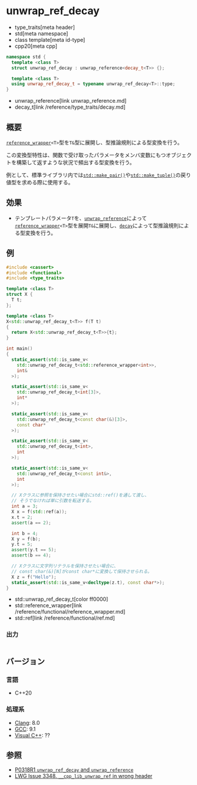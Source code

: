 # unwrap_ref_decay
* type_traits[meta header]
* std[meta namespace]
* class template[meta id-type]
* cpp20[meta cpp]

```cpp
namespace std {
  template <class T>
  struct unwrap_ref_decay : unwrap_reference<decay_t<T>> {};

  template <class T>
  using unwrap_ref_decay_t = typename unwrap_ref_decay<T>::type;
}
```
* unwrap_reference[link unwrap_reference.md]
* decay_t[link /reference/type_traits/decay.md]

## 概要
[`reference_wrapper`](/reference/functional/reference_wrapper.md)`<T>`型を`T&`型に展開し、型推論規則による型変換を行う。

この変換型特性は、関数で受け取ったパラメータをメンバ変数にもつオブジェクトを構築して返すような状況で頻出する型変換を行う。

例として、標準ライブラリ内では[`std::make_pair()`](/reference/utility/make_pair.md)や[`std::make_tuple()`](/reference/tuple/make_tuple.md)の戻り値型を求める際に使用する。


## 効果
- テンプレートパラメータ`T`を、[`unwrap_reference`](unwrap_reference.md)によって[`reference_wrapper`](/reference/functional/reference_wrapper.md)`<T>`型を展開`T&`に展開し、[`decay`](decay.md)によって型推論規則による型変換を行う。


## 例
```cpp example
#include <cassert>
#include <functional>
#include <type_traits>

template <class T>
struct X {
  T t;
};

template <class T>
X<std::unwrap_ref_decay_t<T>> f(T t)
{
  return X<std::unwrap_ref_decay_t<T>>{t};
}

int main()
{
  static_assert(std::is_same_v<
    std::unwrap_ref_decay_t<std::reference_wrapper<int>>,
    int&
  >);

  static_assert(std::is_same_v<
    std::unwrap_ref_decay_t<int[3]>,
    int*
  >);

  static_assert(std::is_same_v<
    std::unwrap_ref_decay_t<const char(&)[3]>,
    const char*
  >);

  static_assert(std::is_same_v<
    std::unwrap_ref_decay_t<int>,
    int
  >);

  static_assert(std::is_same_v<
    std::unwrap_ref_decay_t<const int&>,
    int
  >);

  // Xクラスに参照を保持させたい場合にstd::ref()を通して渡し、
  // そうでなければ単に引数を転送する。
  int a = 3;
  X x = f(std::ref(a));
  x.t = 2;
  assert(a == 2);

  int b = 4;
  X y = f(b);
  y.t = 5;
  assert(y.t == 5);
  assert(b == 4);

  // Xクラスに文字列リテラルを保持させたい場合に、
  // const char(&)[N]がconst char*に変換して保持させられる。
  X z = f("Hello");
  static_assert(std::is_same_v<decltype(z.t), const char*>);
}
```
* std::unwrap_ref_decay_t[color ff0000]
* std::reference_wrapper[link /reference/functional/reference_wrapper.md]
* std::ref[link /reference/functional/ref.md]

### 出力
```
```

## バージョン
### 言語
- C++20

### 処理系
- [Clang](/implementation.md#clang): 8.0
- [GCC](/implementation.md#gcc): 9.1
- [Visual C++](/implementation.md#visual_cpp): ??


## 参照
- [P0318R1 `unwrap_ref_decay` and `unwrap_reference`](http://www.open-std.org/jtc1/sc22/wg21/docs/papers/2018/p0318r1.pdf)
- [LWG Issue 3348. `__cpp_lib_unwrap_ref` in wrong header](http://www.open-std.org/jtc1/sc22/wg21/docs/papers/2020/p2117r0.html#3348)
